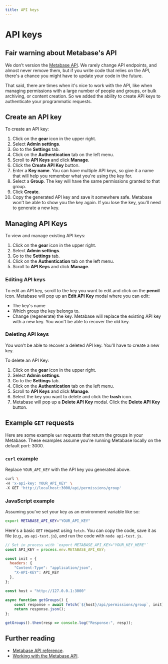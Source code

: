 ```yaml
---
title: API keys
---
```


# API keys

## Fair warning about Metabase's API

We don't version the [Metabase API](../api-documentation.md). We rarely change API endpoints, and almost never remove them, but if you write code that relies on the API, there's a chance you might have to update your code in the future.

That said, there are times when it's nice to work with the API, like when managing permissions with a large number of people and groups, or bulk archiving, or content creation. So we added the ability to create API keys to authenticate your programmatic requests.

## Create an API key

To create an API key:

1. Click on the **gear** icon in the upper right.
2. Select **Admin settings**.
3. Go to the **Settings** tab.
4. Click on the **Authentication** tab on the left menu.
5. Scroll to **API Keys** and click **Manage**.
6. Click the **Create API Key** button.
7. Enter a **Key name**. You can have multiple API keys, so give it a name that will help you remember what you're using the key for.
8. Select a **Group**. The key will have the same permissions granted to that group.
9. Click **Create**.
10. Copy the generated API key and save it somewhere safe. Metabase won't be able to show you the key again. If you lose the key, you'll need to generate a new key.

## Managing API Keys

To view and manage existing API keys:

1. Click on the **gear** icon in the upper right.
2. Select **Admin settings**.
3. Go to the **Settings** tab.
4. Click on the **Authentication** tab on the left menu.
5. Scroll to **API Keys** and click **Manage**.

### Editing API keys

To edit an API key, scroll to the key you want to edit and click on the **pencil** icon. Metabase will pop up an **Edit API Key** modal where you can edit:

- The key's name
- Which group the key belongs to.
- Change (regenerate) the key. Metabase will replace the existing API key with a new key. You won't be able to recover the old key.

### Deleting API keys

You won't be able to recover a deleted API key. You'll have to create a new key.

To delete an API Key:

1. Click on the **gear** icon in the upper right.
2. Select **Admin settings**.
3. Go to the **Settings** tab.
4. Click on the **Authentication** tab on the left menu.
5. Scroll to **API Keys** and click **Manage**.
6. Select the key you want to delete and click the **trash** icon.
7. Metabase will pop up a **Delete API Key** modal. Click the **Delete API Key** button.

## Example `GET` requests

Here are some example `GET` requests that return the groups in your Metabase. These examples assume you're running Metabase locally on the default port: 3000.

### `curl` example

Replace `YOUR_API_KEY` with the API key you generated above.

```sh
curl \
-H 'x-api-key: YOUR_API_KEY' \
-X GET 'http://localhost:3000/api/permissions/group'
```

### JavaScript example

Assuming you've set your key as an environment variable like so:

```sh
export METABASE_API_KEY="YOUR_API_KEY"
```

Here's a basic `GET` request using `fetch`. You can copy the code, save it as file (e.g., as `api-test.js`), and run the code with `node api-test.js`.

```js
// Set in process with `export METABASE_API_KEY="YOUR_KEY_HERE"`
const API_KEY = process.env.METABASE_API_KEY;

const init = {
  headers: {
    "Content-Type": "application/json",
    "X-API-KEY": API_KEY
  },
};

const host = "http://127.0.0.1:3000"

async function getGroups() {
    const response = await fetch(`${host}/api/permissions/group`, init);
    return response.json();
};

getGroups().then(resp => console.log("Response:", resp));
```

## Further reading

- [Metabase API reference](../api-documentation.md).
- [Working with the Metabase API](https://www.metabase.com/learn/administration/metabase-api).
